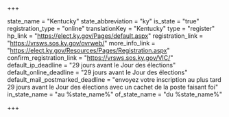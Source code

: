 +++

state_name = "Kentucky"
state_abbreviation = "ky"
is_state = "true"
registration_type = "online"
translationKey = "Kentucky"
type = "register"
hp_link = "https://elect.ky.gov/Pages/default.aspx"
registration_link = "https://vrsws.sos.ky.gov/ovrweb/"
more_info_link = "https://elect.ky.gov/Resources/Pages/Registration.aspx"
confirm_registration_link = "https://vrsws.sos.ky.gov/VIC/"
default_ip_deadline = "29 jours avant le Jour des élections"
default_online_deadline = "29 jours avant le Jour des élections"
default_mail_postmarked_deadline = "envoyez votre inscription au plus tard 29 jours avant le Jour des élections avec un cachet de la poste faisant foi"
in_state_name = "au %state_name%"
of_state_name = "du %state_name%"

+++